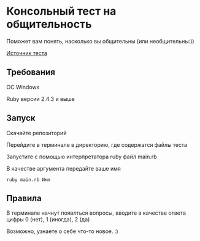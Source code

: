 # Консольный тест на общительность

Поможет вам понять, насколько вы общительны (или необщительны:))

[Источник теста](http://syntone.ru/psytesty/vash-uroven-obshhitelnosti/)

## Требования

ОС Windows

Ruby версии 2.4.3 и выше

## Запуск

Скачайте репозиторий

Перейдите в терминале в директорию, где содержатся файлы теста

Запустите с помощью интерпретатора ruby файл main.rb 

В качестве аргумента передайте ваше имя

```
ruby main.rb Имя
```

## Правила

В терминале начнут появлться вопросы, вводите в качестве ответа цифры 0 (нет), 1 (иногда), 2 (да)

Возможно, узнаете о себе что-то новое. :)
